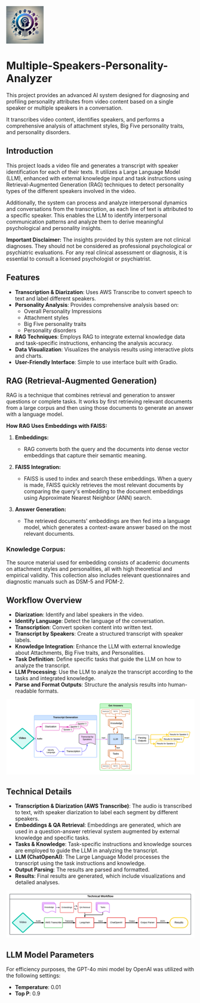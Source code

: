 <img src="appendix/icon.webp" width="100" alt="alt text">

# Multiple-Speakers-Personality-Analyzer

This project provides an advanced AI system designed for diagnosing and profiling personality attributes from video content based on a single speaker or multiple speakers in a conversation.   

It transcribes video content, identifies speakers, and performs a comprehensive analysis of attachment styles, Big Five personality traits, and personality disorders.

## Introduction

This project loads a video file and generates a transcript with speaker identification for each of their texts. It utilizes a Large Language Model (LLM), enhanced with external knowledge input and task instructions using Retrieval-Augmented Generation (RAG) techniques to detect personality types of the different speakers involved in the video.

Additionally, the system can process and analyze interpersonal dynamics and conversations from the transcription, as each line of text is attributed to a specific speaker. This enables the LLM to identify interpersonal communication patterns and analyze them to derive meaningful psychological and personality insights.

**Important Disclaimer:** The insights provided by this system are not clinical diagnoses. They should not be considered as professional psychological or psychiatric evaluations. For any real clinical assessment or diagnosis, it is essential to consult a licensed psychologist or psychiatrist.


## Features

- **Transcription & Diarization**: Uses AWS Transcribe to convert speech to text and label different speakers.
- **Personality Analysis**: Provides comprehensive analysis based on:
  - Overall Personality Impressions
  - Attachment styles
  - Big Five personality traits
  - Personality disorders
- **RAG Techniques**: Employs RAG to integrate external knowledge data and task-specific instructions, enhancing the analysis accuracy.
- **Data Visualization**: Visualizes the analysis results using interactive plots and charts.
- **User-Friendly Interface**: Simple to use interface built with Gradio.

## RAG (Retrieval-Augmented Generation)

RAG is a technique that combines retrieval and generation to answer questions or complete tasks. It works by first retrieving relevant documents from a large corpus and then using those documents to generate an answer with a language model.

**How RAG Uses Embeddings with FAISS:**

1. **Embeddings:**
   - RAG converts both the query and the documents into dense vector embeddings that capture their semantic meaning.

2. **FAISS Integration:**
   - FAISS is used to index and search these embeddings. When a query is made, FAISS quickly retrieves the most relevant documents by comparing the query's embedding to the document embeddings using Approximate Nearest Neighbor (ANN) search.

3. **Answer Generation:**
   - The retrieved documents' embeddings are then fed into a language model, which generates a context-aware answer based on the most relevant documents.

### Knowledge Corpus:
The source material used for embedding consists of academic documents on attachment styles and personalities, all with high theoretical and empirical validity. This collection also includes relevant questionnaires and diagnostic manuals such as DSM-5 and PDM-2.

## Workflow Overview

- **Diarization**: Identify and label speakers in the video.    
- **Identify Language**: Detect the language of the conversation.   
- **Transcription**: Convert spoken content into written text.   
- **Transcript by Speakers**: Create a structured transcript with speaker labels.   
- **Knowledge Integration**: Enhance the LLM with external knowledge about Attachments, Big Five traits, and Personalities.   
- **Task Definition**: Define specific tasks that guide the LLM on how to analyze the transcript.   
- **LLM Processing**: Use the LLM to analyze the transcript according to the tasks and integrated knowledge.   
- **Parse and Format Outputs**: Structure the analysis results into human-readable formats.

<img src="appendix/AI Personality Detection flow - 1.png" width="700" alt="alt text">

## Technical Details

- **Transcription & Diarization (AWS Transcribe)**: The audio is transcribed to text, with speaker diarization to label each segment by different speakers.
- **Embeddings & QA Retrieval**: Embeddings are generated, which are used in a question-answer retrieval system augmented by external knowledge and specific tasks.
- **Tasks & Knowledge**: Task-specific instructions and knowledge sources are employed to guide the LLM in analyzing the transcript.
- **LLM (ChatOpenAI)**: The Large Language Model processes the transcript using the task instructions and knowledge.
- **Output Parsing**: The results are parsed and formatted.
- **Results**: Final results are generated, which include visualizations and detailed analyses.

<img src="appendix/AI Personality Detection flow - 2.png" width="700" alt="alt text">

## LLM Model Parameters

For efficiency purposes, the GPT-4o mini model by OpenAI was utilized with the following settings:
- **Temperature**: 0.01
- **Top P**: 0.9
